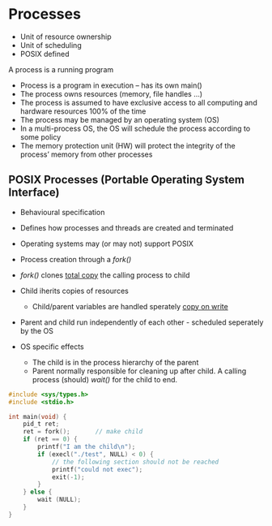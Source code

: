 # Processes

- Unit of resource ownership
- Unit of scheduling
- POSIX defined

A process is a running program
- Process is a program in execution – has its own main()
- The process owns resources (memory, file handles ...)
- The process is assumed to have exclusive access to all computing and hardware resources 100% of the time
- The process may be managed by an operating system (OS)
- In a multi-process OS, the OS will schedule the process according to some policy
- The memory protection unit (HW) will protect the integrity of the process’ memory from other processes

## POSIX Processes (Portable Operating System Interface)

- Behavioural specification
- Defines how processes and threads are created and terminated
- Operating systems may (or may not) support POSIX

- Process creation through a *fork()*
- *fork()* clones <span style="text-decoration: underline">total copy</span> the calling process to child
- Child iherits copies of resources
	- Child/parent variables are handled sperately <span style="text-decoration: underline">copy on write</span>
- Parent and child run independently of each other - scheduled seperately by the OS
- OS specific effects
	- The child is in the process hierarchy of the parent
	- Parent normally responsible for cleaning up after child. A calling process (should) *wait()* for the child to end.

```c
#include <sys/types.h>
#include <stdio.h>

int main(void) {
	pid_t ret;
	ret = fork();		// make child
	if (ret == 0) {
		printf("I am the child\n");
		if (execl("./test", NULL) < 0) {
			// the following section should not be reached
			printf("could not exec");
			exit(-1);
		}
	} else {
		wait (NULL);
	}
}
```